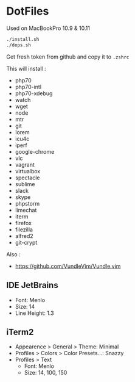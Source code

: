 # DotFiles

Used on MacBookPro 10.9 & 10.11

```bash
./install.sh
./deps.sh
```

Get fresh token from github and copy it to `.zshrc`

This will install : 
* php70
* php70-intl
* php70-xdebug
* watch
* wget
* node
* mtr
* git
* lorem
* icu4c
* iperf
* google-chrome
* vlc
* vagrant
* virtualbox
* spectacle
* sublime
* slack
* skype
* phpstorm
* limechat
* iterm
* firefox
* filezilla
* alfred2
* git-crypt


Also :
* https://github.com/VundleVim/Vundle.vim

## IDE JetBrains
- Font: Menlo
- Size: 14
- Line Height: 1.3

## iTerm2
- Appearence > General > Theme: Minimal
- Profiles > Colors > Color Presets...: Snazzy
- Profiles > Text
  - Font: Menlo
  - Size: 14, 100, 150
